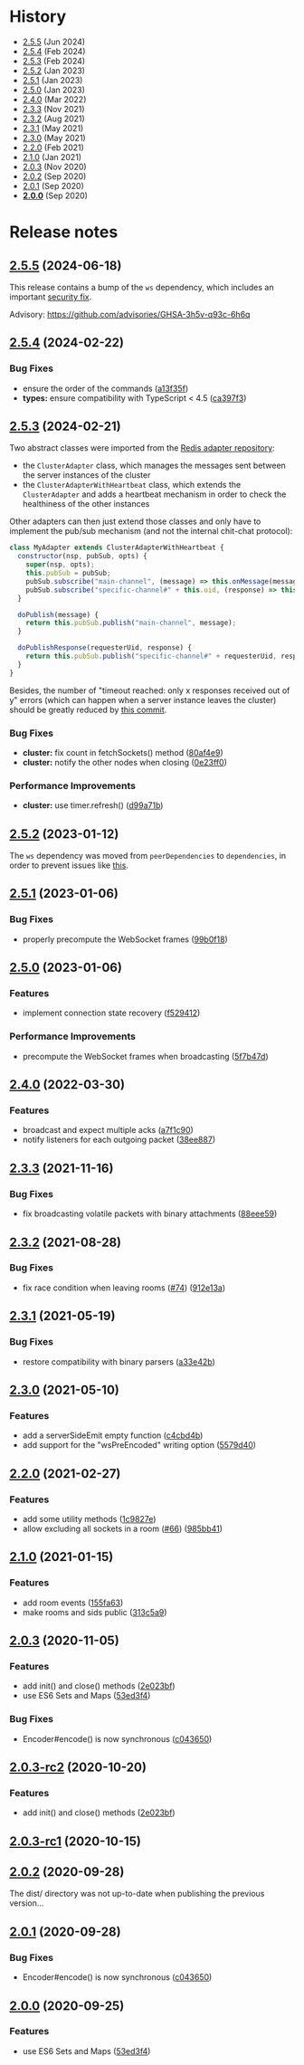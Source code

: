 # History

- [2.5.5](#255-2024-06-18) (Jun 2024)
- [2.5.4](#254-2024-02-22) (Feb 2024)
- [2.5.3](#253-2024-02-21) (Feb 2024)
- [2.5.2](#252-2023-01-12) (Jan 2023)
- [2.5.1](#251-2023-01-06) (Jan 2023)
- [2.5.0](#250-2023-01-06) (Jan 2023)
- [2.4.0](#240-2022-03-30) (Mar 2022)
- [2.3.3](#233-2021-11-16) (Nov 2021)
- [2.3.2](#232-2021-08-28) (Aug 2021)
- [2.3.1](#231-2021-05-19) (May 2021)
- [2.3.0](#230-2021-05-10) (May 2021)
- [2.2.0](#220-2021-02-27) (Feb 2021)
- [2.1.0](#210-2021-01-15) (Jan 2021)
- [2.0.3](#203-2020-11-05) (Nov 2020)
- [2.0.2](#202-2020-09-28) (Sep 2020)
- [2.0.1](#201-2020-09-28) (Sep 2020)
- [**2.0.0**](#200-2020-09-25) (Sep 2020)



# Release notes

## [2.5.5](https://github.com/socketio/socket.io-adapter/compare/2.5.4...2.5.5) (2024-06-18)

This release contains a bump of the `ws` dependency, which includes an important [security fix](https://github.com/websockets/ws/commit/e55e5106f10fcbaac37cfa89759e4cc0d073a52c).

Advisory: https://github.com/advisories/GHSA-3h5v-q93c-6h6q



## [2.5.4](https://github.com/socketio/socket.io-adapter/compare/2.5.3...2.5.4) (2024-02-22)


### Bug Fixes

* ensure the order of the commands ([a13f35f](https://github.com/socketio/socket.io-adapter/commit/a13f35f0e6b85bbba07f99ee2440e914f1429d83))
* **types:** ensure compatibility with TypeScript < 4.5 ([ca397f3](https://github.com/socketio/socket.io-adapter/commit/ca397f3afe06ed9390db52b70a506a9721e091d8))



## [2.5.3](https://github.com/socketio/socket.io-adapter/compare/2.5.2...2.5.3) (2024-02-21)

Two abstract classes were imported from the [Redis adapter repository](https://github.com/socketio/socket.io-redis-adapter/blob/bd32763043a2eb79a21dffd8820f20e598348adf/lib/cluster-adapter.ts):

- the `ClusterAdapter` class, which manages the messages sent between the server instances of the cluster
- the `ClusterAdapterWithHeartbeat` class, which extends the `ClusterAdapter` and adds a heartbeat mechanism in order to check the healthiness of the other instances

Other adapters can then just extend those classes and only have to implement the pub/sub mechanism (and not the internal chit-chat protocol):

```js
class MyAdapter extends ClusterAdapterWithHeartbeat {
  constructor(nsp, pubSub, opts) {
    super(nsp, opts);
    this.pubSub = pubSub;
    pubSub.subscribe("main-channel", (message) => this.onMessage(message));
    pubSub.subscribe("specific-channel#" + this.uid, (response) => this.onResponse(response));
  }

  doPublish(message) {
    return this.pubSub.publish("main-channel", message);
  }

  doPublishResponse(requesterUid, response) {
    return this.pubSub.publish("specific-channel#" + requesterUid, response);
  }
}
```

Besides, the number of "timeout reached: only x responses received out of y" errors (which can happen when a server instance leaves the cluster) should be greatly reduced by [this commit](https://github.com/socketio/socket.io-adapter/commit/0e23ff0cc671e3186510f7cfb8a4c1147457296f).


### Bug Fixes

* **cluster:** fix count in fetchSockets() method ([80af4e9](https://github.com/socketio/socket.io-adapter/commit/80af4e939c9caf89b0234ba1e676a3887c8d0ce6))
* **cluster:** notify the other nodes when closing ([0e23ff0](https://github.com/socketio/socket.io-adapter/commit/0e23ff0cc671e3186510f7cfb8a4c1147457296f))


### Performance Improvements

* **cluster:** use timer.refresh() ([d99a71b](https://github.com/socketio/socket.io-adapter/commit/d99a71b5588f53f0b181eee989ab2ac939f965db))



## [2.5.2](https://github.com/socketio/socket.io-adapter/compare/2.5.1...2.5.2) (2023-01-12)

The `ws` dependency was moved from `peerDependencies` to `dependencies`, in order to prevent issues like [this](https://github.com/socketio/socket.io-redis-adapter/issues/478).



## [2.5.1](https://github.com/socketio/socket.io-adapter/compare/2.5.0...2.5.1) (2023-01-06)


### Bug Fixes

* properly precompute the WebSocket frames ([99b0f18](https://github.com/socketio/socket.io-adapter/commit/99b0f188194b58a213682d564607913a447279e3))



## [2.5.0](https://github.com/socketio/socket.io-adapter/compare/2.4.0...2.5.0) (2023-01-06)


### Features

* implement connection state recovery ([f529412](https://github.com/socketio/socket.io-adapter/commit/f5294126a8feec1906bca439443c3864415415fb))


### Performance Improvements

* precompute the WebSocket frames when broadcasting ([5f7b47d](https://github.com/socketio/socket.io-adapter/commit/5f7b47d40f9daabe4e3c321eda620bbadfe5ce96))



## [2.4.0](https://github.com/socketio/socket.io-adapter/compare/2.3.3...2.4.0) (2022-03-30)


### Features

* broadcast and expect multiple acks ([a7f1c90](https://github.com/socketio/socket.io-adapter/commit/a7f1c90a322241ffaca96ddc42f204d79bc514b5))
* notify listeners for each outgoing packet ([38ee887](https://github.com/socketio/socket.io-adapter/commit/38ee887fefa8288f3a3468292c17fe7d5ca57ffc))



## [2.3.3](https://github.com/socketio/socket.io-adapter/compare/2.3.2...2.3.3) (2021-11-16)


### Bug Fixes

* fix broadcasting volatile packets with binary attachments ([88eee59](https://github.com/socketio/socket.io-adapter/commit/88eee5948aba94f999405239025f29c754a002e2))



## [2.3.2](https://github.com/socketio/socket.io-adapter/compare/2.3.1...2.3.2) (2021-08-28)


### Bug Fixes

* fix race condition when leaving rooms ([#74](https://github.com/socketio/socket.io-adapter/issues/74)) ([912e13a](https://github.com/socketio/socket.io-adapter/commit/912e13ad30bd584e2ece747be96a1ba0669dd874))


## [2.3.1](https://github.com/socketio/socket.io-adapter/compare/2.3.0...2.3.1) (2021-05-19)


### Bug Fixes

* restore compatibility with binary parsers ([a33e42b](https://github.com/socketio/socket.io-adapter/commit/a33e42bb7b935ccdd3688b4c305714b791ade0db))


## [2.3.0](https://github.com/socketio/socket.io-adapter/compare/2.2.0...2.3.0) (2021-05-10)


### Features

* add a serverSideEmit empty function ([c4cbd4b](https://github.com/socketio/socket.io-adapter/commit/c4cbd4ba2d8997f9ab8e06cfb631c8f9a43d16f1))
* add support for the "wsPreEncoded" writing option ([5579d40](https://github.com/socketio/socket.io-adapter/commit/5579d40c24d15f69e44246f788fb93beb367f994))


## [2.2.0](https://github.com/socketio/socket.io-adapter/compare/2.1.0...2.2.0) (2021-02-27)


### Features

* add some utility methods ([1c9827e](https://github.com/socketio/socket.io-adapter/commit/1c9827ec1136e24094295907efaf4d4e6c2fef2f))
* allow excluding all sockets in a room ([#66](https://github.com/socketio/socket.io-adapter/issues/66)) ([985bb41](https://github.com/socketio/socket.io-adapter/commit/985bb41fa2c04f17f1cf3a17c14ab9acde8947f7))


## [2.1.0](https://github.com/socketio/socket.io-adapter/compare/2.0.3...2.1.0) (2021-01-15)


### Features

* add room events ([155fa63](https://github.com/socketio/socket.io-adapter/commit/155fa6333a504036e99a33667dc0397f6aede25e))
* make rooms and sids public ([313c5a9](https://github.com/socketio/socket.io-adapter/commit/313c5a9fb60d913cd3a866001d67516399d8ee2f))


## [2.0.3](https://github.com/socketio/socket.io-adapter/compare/1.1.2...2.0.3) (2020-11-05)

### Features

* add init() and close() methods ([2e023bf](https://github.com/socketio/socket.io-adapter/commit/2e023bf2b651e543a34147fab19497fbdb8bdb72))
* use ES6 Sets and Maps ([53ed3f4](https://github.com/socketio/socket.io-adapter/commit/53ed3f4099c073546c66d911a95171adcefc524c))

### Bug Fixes

* Encoder#encode() is now synchronous ([c043650](https://github.com/socketio/socket.io-adapter/commit/c043650f1c6e58b20364383103314ddc733e4615))



## [2.0.3-rc2](https://github.com/socketio/socket.io-adapter/compare/2.0.3-rc1...2.0.3-rc2) (2020-10-20)


### Features

* add init() and close() methods ([2e023bf](https://github.com/socketio/socket.io-adapter/commit/2e023bf2b651e543a34147fab19497fbdb8bdb72))



## [2.0.3-rc1](https://github.com/socketio/socket.io-adapter/compare/2.0.2...2.0.3-rc1) (2020-10-15)



## [2.0.2](https://github.com/socketio/socket.io-adapter/compare/2.0.1...2.0.2) (2020-09-28)

The dist/ directory was not up-to-date when publishing the previous version...



## [2.0.1](https://github.com/socketio/socket.io-adapter/compare/2.0.0...2.0.1) (2020-09-28)


### Bug Fixes

* Encoder#encode() is now synchronous ([c043650](https://github.com/socketio/socket.io-adapter/commit/c043650f1c6e58b20364383103314ddc733e4615))



## [2.0.0](https://github.com/socketio/socket.io-adapter/compare/1.1.2...2.0.0) (2020-09-25)


### Features

* use ES6 Sets and Maps ([53ed3f4](https://github.com/socketio/socket.io-adapter/commit/53ed3f4099c073546c66d911a95171adcefc524c))
